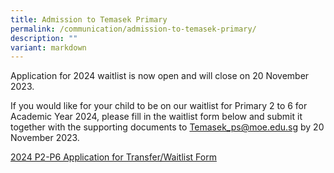 ```yaml
---
title: Admission to Temasek Primary
permalink: /communication/admission-to-temasek-primary/
description: ""
variant: markdown
---
```

Application for 2024 waitlist is now open and will close on 20 November 2023. 

If you would like for your child to be on our waitlist for Primary 2 to 6 for Academic Year 2024, please fill in the waitlist form below and submit it together with the supporting documents to Temasek_ps@moe.edu.sg by 20 November 2023.

[2024 P2-P6 Application for Transfer/Waitlist Form](/files/2024%20p2-p6%20application%20for%20transfer-waitlist%20form.pdf)